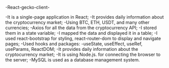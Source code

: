 -React-gecko-client-

-It is a single-page application in React;
-It provides daily information about the cryptocurrency market;
-Using BTC, ETH, USDT, and many other currencies;
-Axios for all the data from the cryptocurrency API;
-I stored them in a state variable;
-I mapped the data and displayed it in a table;
-I used react-bootstrap for styling, react-router-dom to display and
navigate pages;
-Used hooks and packages:
-useState, useEffect, useRef, useParams, ReactDOM;
-It provides daily information about the cryptocurrency market;
-It is using Node.js. for connecting the browser to the server;
-MySQL is used as a database management system.
